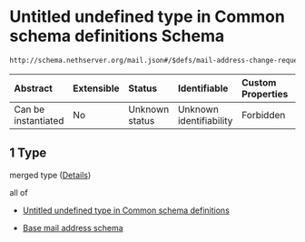 # Untitled undefined type in Common schema definitions Schema

```txt
http://schema.nethserver.org/mail.json#/$defs/mail-address-change-request/oneOf/1
```



| Abstract            | Extensible | Status         | Identifiable            | Custom Properties | Additional Properties | Access Restrictions | Defined In                                      |
| :------------------ | :--------- | :------------- | :---------------------- | :---------------- | :-------------------- | :------------------ | :---------------------------------------------- |
| Can be instantiated | No         | Unknown status | Unknown identifiability | Forbidden         | Allowed               | none                | [mail.json\*](mail.json "open original schema") |

## 1 Type

merged type ([Details](mail-defs-mail-address-change-request-oneof-1.md))

all of

*   [Untitled undefined type in Common schema definitions](mail-defs-mail-address-change-request-oneof-1-allof-0.md "check type definition")

*   [Base mail address schema](mail-defs-base-mail-address-schema.md "check type definition")
